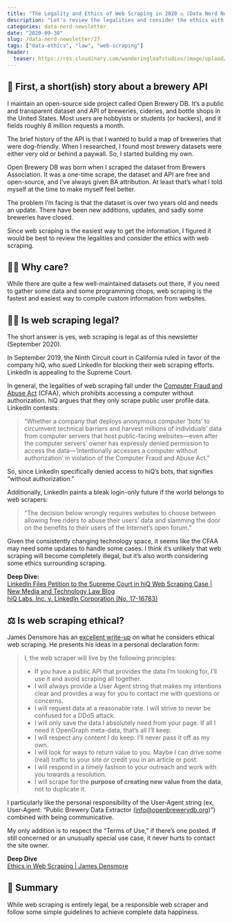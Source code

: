 ```yaml
---
title: "The Legality and Ethics of Web Scraping in 2020 ⚖️ (Data Nerd Newsletter #27)"
description: "Let's review the legalities and consider the ethics with web scraping. While there are quite a few well-maintained datasets out there, if you need to gather some data and some programming chops, web scraping is the fastest and easiest way to compile custom information from websites."
categories: data-nerd-newsletter
date: "2020-09-30"
slug: /data-nerd-newsletter/27
tags: ["data-ethics", "law", "web-scraping"]
header:
  teaser: https://res.cloudinary.com/wanderingleafstudios/image/upload/v1587682706/chrisjmears.com/data-nerd-newsletter-og.jpg
---
```


## 🍺 First, a short(ish) story about a brewery API

I maintain an open-source side project called Open Brewery DB. It’s a public and transparent dataset and API of breweries, cideries, and bottle shops in the United States. Most users are hobbyists or students (or hackers), and it fields roughly 8 million requests a month.

The brief history of the API is that I wanted to build a map of breweries that were dog-friendly. When I researched, I found most brewery datasets were either very old or behind a paywall. So, I started building my own.

Open Brewery DB was born when I scraped the dataset from Brewers Association. It was a one-time scrape, the dataset and API are free and open-source, and I’ve always given BA attribution. At least that’s what I told myself at the time to make myself feel better.

The problem I’m facing is that the dataset is over two years old and needs an update. There have been new additions, updates, and sadly some breweries have closed.

Since web scraping is the easiest way to get the information, I figured it would be best to review the legalities and consider the ethics with web scraping.

## 🤷‍♂️ Why care?

While there are quite a few well-maintained datasets out there, if you need to gather some data and some programming chops, web scraping is the fastest and easiest way to compile custom information from websites.

## 👩‍⚖️ Is web scraping legal?

The short answer is yes, web scraping is legal as of this newsletter (September 2020).

In September 2019, the Ninth Circuit court in California ruled in favor of the company hiQ, who sued LinkedIn for blocking their web scraping efforts. LinkedIn is appealing to the Supreme Court.

In general, the legalities of web scraping fall under the [Computer Fraud and Abuse Act](https://en.wikipedia.org/wiki/Computer_Fraud_and_Abuse_Act) (CFAA), which prohibits accessing a computer without authorization. hiQ argues that they only scrape public user profile data. LinkedIn contests:

> “Whether a company that deploys anonymous computer ‘bots’ to circumvent technical barriers and harvest millions of individuals’ data from computer servers that host public-facing websites—even after the computer servers’ owner has expressly denied permission to access the data—‘intentionally accesses a computer without authorization’ in violation of the Computer Fraud and Abuse Act.”

So, since LinkedIn specifically denied access to hiQ’s bots, that signifies “without authorization.”

Additionally, LinkedIn paints a bleak login-only future if the world belongs to web scrapers:

> “The decision below wrongly requires websites to choose between allowing free riders to abuse their users’ data and slamming the door on the benefits to their users of the Internet’s open forum.”

Given the consistently changing technology space, it seems like the CFAA may need some updates to handle some cases. I think it’s unlikely that web scraping will become completely illegal, but it’s also worth considering some ethics surrounding scraping.

**Deep Dive:**<br>
[LinkedIn Files Petition to the Supreme Court in hiQ Web Scraping Case | New Media and Technology Law Blog](https://newmedialaw.proskauer.com/2020/03/11/linkedin-files-petition-to-the-supreme-court-in-hiq-web-scraping-case/)<br>
[hiQ Labs, Inc. v. LinkedIn Corporation (No. 17-16783)](http://cdn.ca9.uscourts.gov/datastore/opinions/2019/09/09/17-16783.pdf)

## ⚖️ Is web scraping ethical?

James Densmore has an [excellent write-up](https://towardsdatascience.com/ethics-in-web-scraping-b96b18136f01) on what he considers ethical web scraping. He presents his ideas in a personal declaration form:

> I, the web scraper will live by the following principles:
>
> - If you have a public API that provides the data I’m looking for, I’ll use it and avoid scraping all together.
> - I will always provide a User Agent string that makes my intentions clear and provides a way for you to contact me with questions or concerns.
> - I will request data at a reasonable rate. I will strive to never be confused for a DDoS attack.
> - I will only save the data I absolutely need from your page. If all I need it OpenGraph meta-data, that’s all I’ll keep.
> - I will respect any content I do keep. I’ll never pass it off as my own.
> - I will look for ways to return value to you. Maybe I can drive some (real) traffic to your site or credit you in an article or post.
> - I will respond in a timely fashion to your outreach and work with you towards a resolution.
> - I will scrape for the **purpose of creating new value from the data**, not to duplicate it.

I particularly like the personal responsibility of the User-Agent string (ex, User-Agent: “Public Brewery Data Extractor (info@openbrewerydb.org)”) combined with being communicative.

My only addition is to respect the “Terms of Use,” if there’s one posted. If still concerned or an unusually special use case, it never hurts to contact the site owner.

**Deep Dive**<br>
[Ethics in Web Scraping | James Densmore](https://towardsdatascience.com/ethics-in-web-scraping-b96b18136f01)

## 🚀 Summary

While web scraping is entirely legal, be a responsible web scraper and follow some simple guidelines to achieve complete data happiness.
